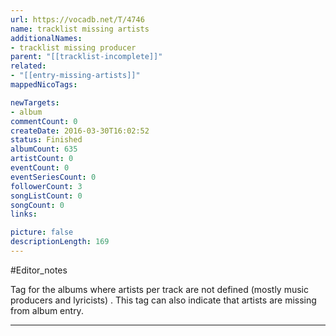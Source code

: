 ```yaml
---
url: https://vocadb.net/T/4746
name: tracklist missing artists
additionalNames: 
- tracklist missing producer
parent: "[[tracklist-incomplete]]"
related:
- "[[entry-missing-artists]]"
mappedNicoTags:

newTargets:
- album
commentCount: 0
createDate: 2016-03-30T16:02:52
status: Finished
albumCount: 635
artistCount: 0
eventCount: 0
eventSeriesCount: 0
followerCount: 3
songListCount: 0
songCount: 0
links: 

picture: false
descriptionLength: 169
---
```


#Editor_notes

Tag for the albums where artists per track are not defined (mostly music producers and lyricists) . This tag can also indicate that artists are missing from album entry.

---

